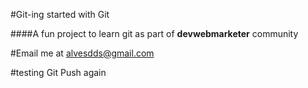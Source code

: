 #Git-ing started with Git

####A fun project to learn git as part of **devwebmarketer** community 

#Email me at alvesdds@gmail.com

#testing Git Push again
